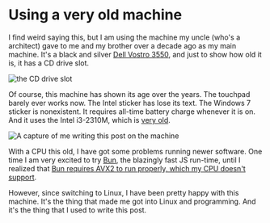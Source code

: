 # Using a very old machine

I find weird saying this, but I am using the machine my uncle (who's a architect) gave to me and my brother over a decade ago as my main machine. It's a black and silver [Dell Vostro 3550](https://www.notebookcheck.net/Review-Dell-Vostro-3550-Notebook.53227.0.html), and just to show how old it is, it has a CD drive slot.

![the CD drive slot](https://files.catbox.moe/3ne1b7.jpg)

Of course, this machine has shown its age over the years. The touchpad barely ever works now. The Intel sticker has lose its text. The Windows 7 sticker is nonexistent. It requires all-time battery charge whenever it is on. And it uses the Intel i3-2310M, which is [very old](https://www.notebookcheck.net/Intel-Core-i3-2310M-Notebook-Processor.45318.0.html).

![A capture of me writing this post on the machine](https://files.catbox.moe/pf4pli.jpg)

With a CPU this old, I have got some problems running newer software. One time I am very excited to try [Bun](https://bun.sh), the blazingly fast JS run-time, until I realized that [Bun requires AVX2 to run properly, which my CPU doesn't support](https://github.com/oven-sh/bun/issues/252).

However, since switching to Linux, I have been pretty happy with this machine. It's the thing that made me got into Linux and programming. And it's the thing that I used to write this post.